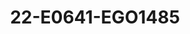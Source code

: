 ---
title: 22-E0641-EGO1485
image: /v1543919832/viterbo/22-E0641-EGO1485.jpg
brand: ego
layout: vestito
---